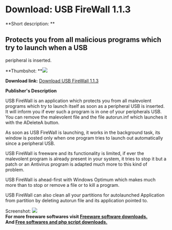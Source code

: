 # Download: USB FireWall 1.1.3

**Short description: **

## Protects you from all malicious programs which try to launch when a USB
peripheral is inserted.

  
**Thumbshot: **![](http://www.freewarefiles.com/screenshot/usbfirewall11_md.gif)   
  
**Download link:** [Download USB FireWall 1.1.3](http://freesoftwares.boysofts.com/USB-FireWall_program_40693.html)  
  

**Publisher's Description**  
  

USB FireWall is an application which protects you from all malevolent programs
which try to launch itself as soon as a peripheral USB is inserted. It will
inform you if ever such a program is in one of your peripherals USB. You can
remove the malevolent file and the file autorun.inf which launches it with the
ADeleteA button.

As soon as USB FireWall is launching, it works in the background task, its
window is posted only when one program tries to launch out automatically since
a peripheral USB.

USB FireWall is freeware and its functionality is limited, if ever the
malevolent program is already present in your system, it tries to stop it but
a patch or an Antivirus program is adapted much more to this kind of problem.

USB FireWall is ahead-first with Windows Optimum which makes much more than to
stop or remove a file or to kill a program.

USB FireWall can also clean all your partitions for autolaunched Application
from partition by deleting autorun file and its application pointed to.

  
  
Screenshot: ![](http://www.freewarefiles.com/screenshot/usbfirewall11.gif)  
**For more freeware softwares visit [Freeware software downloads.](http://freesoftwares.boysofts.com/)**   
**And [Free softwares and php script downloads.](http://www.boysofts.com/)**

